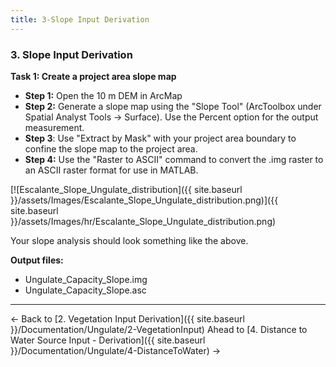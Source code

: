 ```yaml
---
title: 3-Slope Input Derivation
---
```


### 3. Slope Input Derivation

**Task 1: Create a project area slope map**

- **Step 1:** Open the 10 m DEM in ArcMap
- **Step 2:** Generate a slope map using the "Slope Tool" (ArcToolbox under Spatial Analyst Tools -> Surface). Use the Percent option for the output measurement.
- **Step 3**: Use "Extract by Mask" with your project area boundary to confine the slope map to the project area.
- **Step 4:** Use the "Raster to ASCII" command to convert the .img raster to an ASCII raster format for use in MATLAB.

[![Escalante_Slope_Ungulate_distribution]({{ site.baseurl }}/assets/Images/Escalante_Slope_Ungulate_distribution.png)]({{ site.baseurl }}/assets/Images/hr/Escalante_Slope_Ungulate_distribution.png)

Your slope analysis should look something like the above.

**Output files:**

- Ungulate_Capacity_Slope.img 
- Ungulate_Capacity_Slope.asc 

------

← Back to  [2. Vegetation Input Derivation]({{ site.baseurl }}/Documentation/Ungulate/2-VegetationInput)           Ahead to [4. Distance to Water Source Input - Derivation]({{ site.baseurl }}/Documentation/Ungulate/4-DistanceToWater) →

